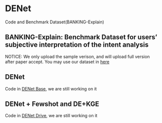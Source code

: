 # DENet
Code and Benchmark Dataset(BANKING-Explain)

## BANKING-Explain: Benchmark Dataset for users’ subjective interpretation of the intent analysis
NOTICE: We only upload the sample verison, and will upload full version after paper accept. 
You may use our dataset in [here](https://github.com/yuanxiaoheben/DENet/tree/main/BANKING-Explain)
## DENet
Code in [DENet Base](https://github.com/yuanxiaoheben/DENet/tree/main/denet_base), we are still working on it

## DENet + Fewshot and DE+KGE 
Code in [DENet Drive](https://github.com/yuanxiaoheben/DENet/tree/main/denet_drive), we are still working on it

